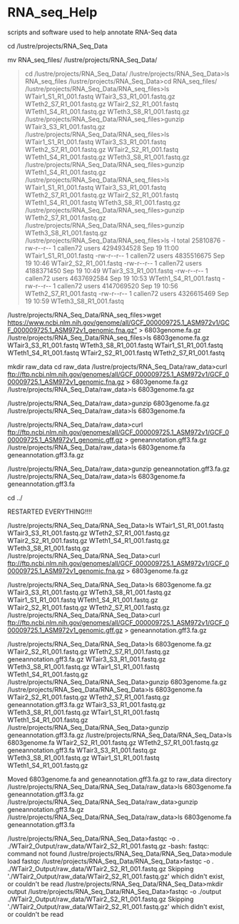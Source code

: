 # RNA_seq_Help
scripts and software used to help annotate RNA-Seq data

cd /lustre/projects/RNA_Seq_Data

mv RNA_seq_files/ /lustre/projects/RNA_Seq_Data/
>cd /lustre/projects/RNA_Seq_Data/
/lustre/projects/RNA_Seq_Data>ls
RNA_seq_files
/lustre/projects/RNA_Seq_Data>cd RNA_seq_files/
/lustre/projects/RNA_Seq_Data/RNA_seq_files>ls
WTair1_S1_R1_001.fastq  WTair3_S3_R1_001.fastq.gz  WTeth2_S7_R1_001.fastq.gz
WTair2_S2_R1_001.fastq  WTeth1_S4_R1_001.fastq.gz  WTeth3_S8_R1_001.fastq.gz
/lustre/projects/RNA_Seq_Data/RNA_seq_files>gunzip WTair3_S3_R1_001.fastq.gz
/lustre/projects/RNA_Seq_Data/RNA_seq_files>ls
WTair1_S1_R1_001.fastq  WTair3_S3_R1_001.fastq     WTeth2_S7_R1_001.fastq.gz
WTair2_S2_R1_001.fastq  WTeth1_S4_R1_001.fastq.gz  WTeth3_S8_R1_001.fastq.gz
/lustre/projects/RNA_Seq_Data/RNA_seq_files>gunzip WTeth1_S4_R1_001.fastq.gz
/lustre/projects/RNA_Seq_Data/RNA_seq_files>ls
WTair1_S1_R1_001.fastq  WTair3_S3_R1_001.fastq  WTeth2_S7_R1_001.fastq.gz
WTair2_S2_R1_001.fastq  WTeth1_S4_R1_001.fastq  WTeth3_S8_R1_001.fastq.gz
/lustre/projects/RNA_Seq_Data/RNA_seq_files>gunzip WTeth2_S7_R1_001.fastq.gz
/lustre/projects/RNA_Seq_Data/RNA_seq_files>gunzip WTeth3_S8_R1_001.fastq.gz
/lustre/projects/RNA_Seq_Data/RNA_seq_files>ls -l
total 25810876
-rw-r--r-- 1 callen72 users 4294934528 Sep 19 11:00 WTair1_S1_R1_001.fastq
-rw-r--r-- 1 callen72 users 4835516675 Sep 19 10:46 WTair2_S2_R1_001.fastq
-rw-r--r-- 1 callen72 users 4188371450 Sep 19 10:49 WTair3_S3_R1_001.fastq
-rw-r--r-- 1 callen72 users 4637692584 Sep 19 10:53 WTeth1_S4_R1_001.fastq
-rw-r--r-- 1 callen72 users 4147069520 Sep 19 10:56 WTeth2_S7_R1_001.fastq
-rw-r--r-- 1 callen72 users 4326615469 Sep 19 10:59 WTeth3_S8_R1_001.fastq

/lustre/projects/RNA_Seq_Data/RNA_seq_files>wget https://www.ncbi.nlm.nih.gov/genome/all/GCF_000009725.1_ASM972v1/GCF_000009725.1_ASM972v1_genomic.fna.gz” > 6803genome.fa.gz
/lustre/projects/RNA_Seq_Data/RNA_seq_files>ls
6803genome.fa.gz        WTair3_S3_R1_001.fastq  WTeth3_S8_R1_001.fastq
WTair1_S1_R1_001.fastq  WTeth1_S4_R1_001.fastq
WTair2_S2_R1_001.fastq  WTeth2_S7_R1_001.fastq

mkdir raw_data
cd raw_data
/lustre/projects/RNA_Seq_Data/raw_data>curl ftp://ftp.ncbi.nlm.nih.gov/genomes/all/GCF_000009725.1_ASM972v1/GCF_000009725.1_ASM972v1_genomic.fna.gz > 6803genome.fa.gz
/lustre/projects/RNA_Seq_Data/raw_data>ls
6803genome.fa.gz

/lustre/projects/RNA_Seq_Data/raw_data>gunzip 6803genome.fa.gz
/lustre/projects/RNA_Seq_Data/raw_data>ls
6803genome.fa

/lustre/projects/RNA_Seq_Data/raw_data>curl ftp://ftp.ncbi.nlm.nih.gov/genomes/all/GCF_000009725.1_ASM972v1/GCF_000009725.1_ASM972v1_genomic.gff.gz > geneannotation.gff3.fa.gz
/lustre/projects/RNA_Seq_Data/raw_data>ls
6803genome.fa  geneannotation.gff3.fa.gz

/lustre/projects/RNA_Seq_Data/raw_data>gunzip geneannotation.gff3.fa.gz
/lustre/projects/RNA_Seq_Data/raw_data>ls
6803genome.fa  geneannotation.gff3.fa

cd ../

RESTARTED EVERYTHING!!!!

/lustre/projects/RNA_Seq_Data/RNA_Seq_Data>ls
WTair1_S1_R1_001.fastq     WTair3_S3_R1_001.fastq.gz  WTeth2_S7_R1_001.fastq.gz
WTair2_S2_R1_001.fastq.gz  WTeth1_S4_R1_001.fastq.gz  WTeth3_S8_R1_001.fastq.gz
/lustre/projects/RNA_Seq_Data/RNA_Seq_Data>curl ftp://ftp.ncbi.nlm.nih.gov/genomes/all/GCF_000009725.1_ASM972v1/GCF_000009725.1_ASM972v1_genomic.fna.gz > 6803genome.fa.gz

/lustre/projects/RNA_Seq_Data/RNA_Seq_Data>ls
6803genome.fa.gz           WTair3_S3_R1_001.fastq.gz  WTeth3_S8_R1_001.fastq.gz
WTair1_S1_R1_001.fastq     WTeth1_S4_R1_001.fastq.gz
WTair2_S2_R1_001.fastq.gz  WTeth2_S7_R1_001.fastq.gz
/lustre/projects/RNA_Seq_Data/RNA_Seq_Data>curl ftp://ftp.ncbi.nlm.nih.gov/genomes/all/GCF_000009725.1_ASM972v1/GCF_000009725.1_ASM972v1_genomic.gff.gz > geneannotation.gff3.fa.gz

/lustre/projects/RNA_Seq_Data/RNA_Seq_Data>ls
6803genome.fa.gz           WTair2_S2_R1_001.fastq.gz  WTeth2_S7_R1_001.fastq.gz
geneannotation.gff3.fa.gz  WTair3_S3_R1_001.fastq.gz  WTeth3_S8_R1_001.fastq.gz
WTair1_S1_R1_001.fastq     WTeth1_S4_R1_001.fastq.gz
/lustre/projects/RNA_Seq_Data/RNA_Seq_Data>gunzip 6803genome.fa.gz
/lustre/projects/RNA_Seq_Data/RNA_Seq_Data>ls
6803genome.fa              WTair2_S2_R1_001.fastq.gz  WTeth2_S7_R1_001.fastq.gz
geneannotation.gff3.fa.gz  WTair3_S3_R1_001.fastq.gz  WTeth3_S8_R1_001.fastq.gz
WTair1_S1_R1_001.fastq     WTeth1_S4_R1_001.fastq.gz
/lustre/projects/RNA_Seq_Data/RNA_Seq_Data>gunzip geneannotation.gff3.fa.gz
/lustre/projects/RNA_Seq_Data/RNA_Seq_Data>ls
6803genome.fa           WTair2_S2_R1_001.fastq.gz  WTeth2_S7_R1_001.fastq.gz
geneannotation.gff3.fa  WTair3_S3_R1_001.fastq.gz  WTeth3_S8_R1_001.fastq.gz
WTair1_S1_R1_001.fastq  WTeth1_S4_R1_001.fastq.gz

Moved 6803genome.fa and geneannotation.gff3.fa.gz to raw_data directory
/lustre/projects/RNA_Seq_Data/RNA_Seq_Data/raw_data>ls
6803genome.fa  geneannotation.gff3.fa.gz
/lustre/projects/RNA_Seq_Data/RNA_Seq_Data/raw_data>gunzip geneannotation.gff3.fa.gz
/lustre/projects/RNA_Seq_Data/RNA_Seq_Data/raw_data>ls
6803genome.fa  geneannotation.gff3.fa

/lustre/projects/RNA_Seq_Data/RNA_Seq_Data>fastqc -o . ./WTair2_Output/raw_data/WTair2_S2_R1_001.fastq.gz
-bash: fastqc: command not found
/lustre/projects/RNA_Seq_Data/RNA_Seq_Data>module load fastqc
/lustre/projects/RNA_Seq_Data/RNA_Seq_Data>fastqc -o . ./WTair2_Output/raw_data/WTair2_S2_R1_001.fastq.gz
Skipping './WTair2_Output/raw_data/WTair2_S2_R1_001.fastq.gz' which didn't exist, or couldn't be read
/lustre/projects/RNA_Seq_Data/RNA_Seq_Data>mkdir output
/lustre/projects/RNA_Seq_Data/RNA_Seq_Data>fastqc -o ./output ./WTair2_Output/raw_data/WTair2_S2_R1_001.fastq.gz
Skipping './WTair2_Output/raw_data/WTair2_S2_R1_001.fastq.gz' which didn't exist, or couldn't be read







